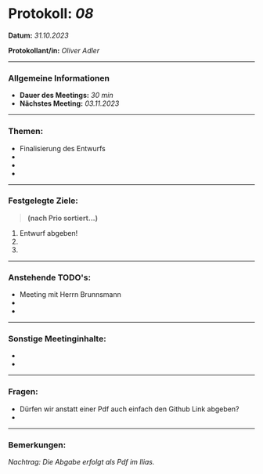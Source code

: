 # Protokoll: *08*


**Datum:** *31.10.2023*

**Protokollant/in:** *Oliver Adler*

---

### Allgemeine Informationen
- **Dauer des Meetings:** *30 min*
- **Nächstes Meeting:** *03.11.2023*

---

### Themen:
- Finalisierung des Entwurfs 
- 
- 
- 

---

### Festgelegte Ziele:
> **(nach Prio sortiert...)**

1. Entwurf abgeben!
2. 
3. 

---

### Anstehende TODO's:
- Meeting mit Herrn Brunnsmann
- 
- 

---

### Sonstige Meetinginhalte:
- 
-

---

### Fragen:
- Dürfen wir anstatt einer Pdf auch einfach den Github Link abgeben?
-

---

### Bemerkungen:
*Nachtrag: Die Abgabe erfolgt als Pdf im Ilias.*

